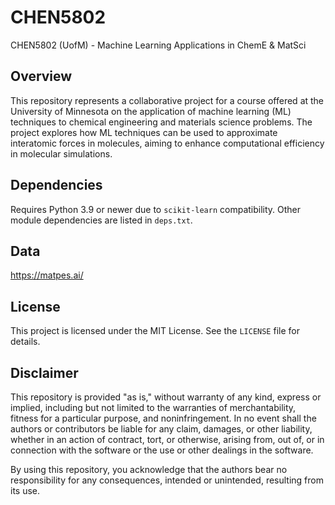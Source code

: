 # CHEN5802
CHEN5802 (UofM) - Machine Learning Applications in ChemE &amp; MatSci

## Overview

This repository represents a collaborative project for a course offered at the University of Minnesota on the application of machine learning (ML) techniques to chemical engineering and materials science problems. The project explores how ML techniques can be used to approximate interatomic forces in molecules, aiming to enhance computational efficiency in molecular simulations.

## Dependencies

Requires Python 3.9 or newer due to `scikit-learn` compatibility. Other module dependencies are listed in `deps.txt`.

## Data

https://matpes.ai/


## License

This project is licensed under the MIT License. See the `LICENSE` file for details.

## Disclaimer

This repository is provided "as is," without warranty of any kind, express or implied, including but not limited to the warranties of merchantability, fitness for a particular purpose, and noninfringement. In no event shall the authors or contributors be liable for any claim, damages, or other liability, whether in an action of contract, tort, or otherwise, arising from, out of, or in connection with the software or the use or other dealings in the software.

By using this repository, you acknowledge that the authors bear no responsibility for any consequences, intended or unintended, resulting from its use.
